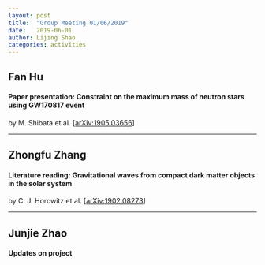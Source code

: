 ```yaml
---
layout: post
title:  "Group Meeting 01/06/2019"
date:   2019-06-01
author: Lijing Shao
categories: activities
---
```




## Fan Hu

#### Paper presentation: Constraint on the maximum mass of neutron stars using GW170817 event

by M. Shibata et al. [[arXiv:1905.03656](https://arxiv.org/abs/1905.03656)]

---

## Zhongfu Zhang

#### Literature reading: Gravitational waves from compact dark matter objects in the solar system

by C. J. Horowitz et al. [[arXiv:1902.08273](https://arxiv.org/abs/1902.08273)]

---

## Junjie Zhao

#### Updates on project

